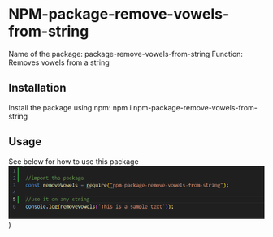 # NPM-package-remove-vowels-from-string

Name of the package: package-remove-vowels-from-string
Function: Removes vowels from a string

## Installation

Install the package using npm: npm i npm-package-remove-vowels-from-string

## Usage

See below for how to use this package 
![Refer to this image](screenshot/image1.png)
)

